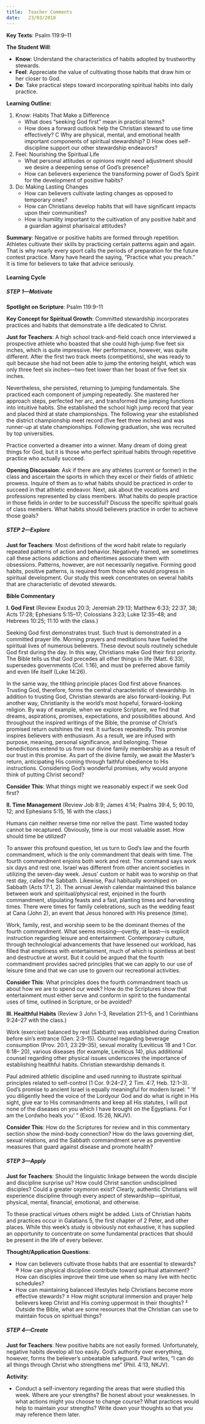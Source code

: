 ```yaml
---
title:  Teacher Comments
date:   23/03/2018
---
```


**Key Texts**: Psalm 119:9–11 

**The Student Will**: 

- **Know**: Understand the characteristics of habits adopted by trustworthy stewards.
- **Feel**: Appreciate the value of cultivating those habits that draw him or her closer to God.
- **Do**: Take practical steps toward incorporating spiritual habits into daily practice. 

**Learning Outline:** 

1. Know: Habits That Make a Difference 
	+ What does “seeking God first” mean in practical terms? 
	+ How does a forward outlook help the Christian steward to use time effectively? C Why are physical, mental, and emotional health important components of spiritual stewardship? D How does self-discipline support our other stewardship endeavors? 
2. Feel: Nourishing the Spiritual Life 
	+ What personal attitudes or opinions might need adjustment should we desire a deepening sense of God’s presence? 
	+ How can believers experience the transforming power of God’s Spirit for the development of positive habits? 
3. Do: Making Lasting Changes 
	+ How can believers cultivate lasting changes as opposed to temporary ones? 
	+ How can Christians develop habits that will have significant impacts upon their communities? 
	+ How is humility important to the cultivation of any positive habit and a guardian against pharisaical attitudes? 

**Summary**: Negative or positive habits are formed through repetition. Athletes cultivate their skills by practicing certain patterns again and again. That is why nearly every sport calls the periods of preparation for the future contest practice. Many have heard the saying, “Practice what you preach.” It is time for believers to take that advice seriously. 

#### Learning Cycle 

##### STEP 1—Motivate 

**Spotlight on Scripture**: Psalm 119:9–11 

**Key Concept for Spiritual Growth**: Committed stewardship incorporates practices and habits that demonstrate a life dedicated to Christ. 

**Just for Teachers**: A high school track-and-field coach once interviewed a prospective athlete who boasted that she could high-jump five feet six inches, which is quite impressive. Her performance, however, was quite different. After the first two track meets (competitions), she was ready to quit because she had not been able to jump the entering height, which was only three feet six inches—two feet lower than her boast of five feet six inches. 

Nevertheless, she persisted, returning to jumping fundamentals. She practiced each component of jumping repeatedly. She mastered her approach steps, perfected her arc, and transformed the jumping functions into intuitive habits. She established the school high jump record that year and placed third at state championships. The following year she established the district championship meet record (five feet three inches) and was runner-up at state championships. Following graduation, she was recruited by top universities. 

Practice converted a dreamer into a winner. Many dream of doing great things for God, but it is those who perfect spiritual habits through repetitive practice who actually succeed. 

**Opening Discussion**: Ask if there are any athletes (current or former) in the class and ascertain the sports in which they excel or their fields of athletic prowess. Inquire of them as to what habits should be practiced in order to succeed in that athletic endeavor. Next, ask about the vocations and professions represented by class members. What habits do people practice in those fields in order to be successful? Discuss the specific spiritual goals of class members. What habits should believers practice in order to achieve those goals? 

##### STEP 2—Explore 

**Just for Teachers**: Most definitions of the word habit relate to regularly repeated patterns of action and behavior. Negatively framed, we sometimes call these actions addictions and oftentimes associate them with obsessions. Patterns, however, are not necessarily negative. Forming good habits, positive patterns, is required from those who would progress in spiritual development. Our study this week concentrates on several habits that are characteristic of devoted stewards. 

**Bible Commentary** 

**I. God First** (Review Exodus 20:3; Jeremiah 29:13; Matthew 6:33; 22:37, 38; Acts 17:28; Ephesians 5:15–17; Colossians 3:23; Luke 12:35–48; and Hebrews 10:25; 11:10 with the class.) 

Seeking God first demonstrates trust. Such trust is demonstrated in a committed prayer life. Morning prayers and meditations have fueled the spiritual lives of numerous believers. These devout souls routinely schedule God first during the day. In this way, Christians make God their first priority. The Bible tells us that God precedes all other things in life (Matt. 6:33), supersedes governments (Col. 1:16), and must be preferred above family and even life itself (Luke 14:26). 

In the same way, the tithing principle places God first above finances. Trusting God, therefore, forms the central characteristic of stewardship. In addition to trusting God, Christian stewards are also forward-looking. Put another way, Christianity is the world’s most hopeful, forward-looking religion. By way of example, when we explore Scripture, we find that dreams, aspirations, promises, expectations, and possibilities abound. And throughout the inspired writings of the Bible, the promise of Christ’s promised return outshines the rest. It surfaces repeatedly. This promise inspires believers with enthusiasm. As a result, we are infused with purpose, meaning, personal significance, and belonging. These benedictions extend to us from our divine family membership as a result of our trust in this promise. As part of the divine family, we await the Master’s return, anticipating His coming through faithful obedience to His instructions. Considering God’s wonderful promises, why would anyone think of putting Christ second? 

**Consider This**: What things might we reasonably expect if we seek God first? 

**II. Time Management** (Review Job 8:9; James 4:14; Psalms 39:4, 5; 90:10, 12; and Ephesians 5:15, 16 with the class.) 

Humans can neither reverse time nor relive the past. Time wasted today cannot be recaptured. Obviously, time is our most valuable asset. How should time be utilized? 

To answer this profound question, let us turn to God’s law and the fourth commandment, which is the only commandment that deals with time. The fourth commandment enjoins both work and rest. The command says work six days and rest one. Israel was different from other ancient societies in utilizing the seven-day week. Jesus’ custom or habit was to worship on that rest day, called the Sabbath. Likewise, Paul habitually worshiped on Sabbath (Acts 17:1, 2). The annual Jewish calendar maintained this balance between work and spiritual/physical rest, enjoined in the fourth commandment, stipulating feasts and a fast, planting times and harvesting times. There were times for family celebrations, such as the wedding feast at Cana (John 2), an event that Jesus honored with His presence (time). 

Work, family, rest, and worship seem to be the dominant themes of the fourth commandment. What seems missing—overtly, at least—is explicit instruction regarding leisure and entertainment. Contemporary culture, through technological advancements that have lessened our workload, has filled that emptiness with entertainment, much of which is pointless at best and destructive at worst. But it could be argued that the fourth commandment provides sacred principles that we can apply to our use of leisure time and that we can use to govern our recreational activities. 

**Consider This**: What principles does the fourth commandment teach us about how we are to spend our week? How do the Scriptures show that entertainment must either serve and conform in spirit to the fundamental uses of time, outlined in Scripture, or be avoided? 

**III. Healthful Habits** (Review 3 John 1–3, Revelation 21:1–5, and 1 Corinthians 9:24–27 with the class.) 

Work (exercise) balanced by rest (Sabbath) was established during Creation before sin’s entrance (Gen. 2:3–15). Counsel regarding beverage consumption (Prov. 20:1, 23:29–35), sexual morality (Leviticus 18 and 1 Cor. 6:18– 20), various diseases (for example, Leviticus 14), plus additional counsel regarding other physical issues underscores the importance of establishing healthful habits. Christian stewardship demands it. 

Paul admired athletic discipline and used running to illustrate spiritual principles related to self-control (1 Cor. 9:24–27, 2 Tim. 4:7, Heb. 12:1–3). God’s promise to ancient Israel is equally meaningful for modern Israel: “ ‘If you diligently heed the voice of the Lordyour God and do what is right in His sight, give ear to His commandments and keep all His statutes, I will put none of the diseases on you which I have brought on the Egyptians. For I am the Lordwho heals you’ ” (Exod. 15:26, NKJV). 

**Consider This**: How do the Scriptures for review and in this commentary section show the mind-body connection? How do the laws governing diet, sexual relations, and the Sabbath commandment serve as preventive measures that guard against disease and promote health? 

##### STEP 3—Apply 

**Just for Teachers**: Should the linguistic linkage between the words disciple and discipline surprise us? How could Christ sanction undisciplined disciples? Could a greater oxymoron exist? Clearly, authentic Christians will experience discipline through every aspect of stewardship—spiritual, physical, mental, financial, emotional, and otherwise. 

To these practical virtues others might be added. Lists of Christian habits and practices occur in Galatians 5, the first chapter of 2 Peter, and other places. While this week’s study is obviously not exhaustive, it has supplied an opportunity to concentrate on some fundamental practices that should be present in the life of every believer. 

**Thought/Application Questions**: 

- How can believers cultivate those habits that are essential to stewards? ® How can physical discipline contribute toward spiritual attainment? ¯ How can disciples improve their time use when so many live with hectic schedules? 
- How can maintaining balanced lifestyles help Christians become more effective stewards? ± How might scriptural immersion and prayer help believers keep Christ and His coming uppermost in their thoughts? ² Outside the Bible, what are some resources that the Christian can use to maintain focus on spiritual things? 

##### STEP 4—Create 

**Just for Teachers**: New positive habits are not easily formed. Unfortunately, negative habits develop all too easily. God’s authority over everything, however, forms the believer’s unbeatable safeguard. Paul writes, “I can do all things through Christ who strengthens me” (Phil. 4:13, NKJV). 

**Activity**: 

- Conduct a self-inventory regarding the areas that were studied this week. Where are your strengths? Be honest about your weaknesses. In what actions might you choose to change course? What practices would help to maintain your strengths? Write down your thoughts so that you may reference them later. 